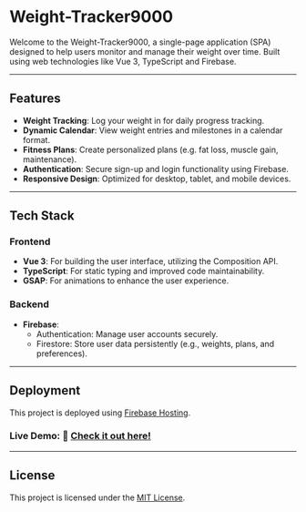 # Weight-Tracker9000

Welcome to the Weight-Tracker9000, a single-page application (SPA) designed to help users monitor and manage their weight over time. Built using web technologies like Vue 3, TypeScript and Firebase.

---

## Features

- **Weight Tracking**: Log your weight in for daily progress tracking.
- **Dynamic Calendar**: View weight entries and milestones in a calendar format.
- **Fitness Plans**: Create personalized plans (e.g. fat loss, muscle gain, maintenance).
- **Authentication**: Secure sign-up and login functionality using Firebase.
- **Responsive Design**: Optimized for desktop, tablet, and mobile devices.

---

## Tech Stack

### Frontend
- **Vue 3**: For building the user interface, utilizing the Composition API.
- **TypeScript**: For static typing and improved code maintainability.
- **GSAP**: For animations to enhance the user experience.

### Backend
- **Firebase**:
  - Authentication: Manage user accounts securely.
  - Firestore: Store user data persistently (e.g., weights, plans, and preferences).

---

## Deployment

This project is deployed using [Firebase Hosting](https://firebase.google.com/products/hosting).

### **Live Demo**: 🚀 **[Check it out here!](https://weight-tracker2000.web.app)**

---

## License
This project is licensed under the [MIT License](LICENSE).

